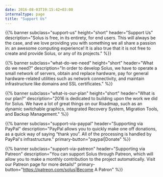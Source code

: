```yaml
---
date: 2016-08-03T19:15:42+03:00
internaltype: page
title: "Support Us"
---
```

{{% banner
	subclass="support-us"
	height="short"
	header="Support Us"
	description="Solus is free, in its entirety, for end users. This will always be the case, and we love providing you with something we all share a passion in: an awesome computing experience! It is also true that it is not free to create and provide Solus, or any of its projects."
%}}

{{% banner
	subclass="what-do-we-need"
	height="short"
	header="What do we need?"
	description="In order to develop Solus, we have to operate a small network of servers, obtain and replace hardware, pay for general hardware-related utilities such as network connectivity, and maintain infrastructure like domains and SSL certificates."
%}}

{{% banner
	subclass="what-is-our-plan"
	height="short"
	header="What is our plan?"
	description="2016 is dedicated to building upon the work we did for Solus. We have a lot of great things on our Roadmap, such as an dynamic switchable graphics, integrated Recovery System, Migration Tools, and Backup Management."
%}}

{{% banner
	subclass="support-via-paypal"
	header="Supporting via PayPal"
	description="PayPal allows you to quickly make one off donations, as a quick way of saying “thank you”. All of the processing is handled by PayPal's infrastructure."
	primary-button="paypal|Donate"
%}}

{{% banner
	subclass="support-via-patreon"
	header="Supporting via Patreon"
	description="You can support Solus through Patreon, which will allow you to make a monthly contribution to the project automatically. Visit our Patreon page for more details!"
	primary-button="https://patreon.com/solus|Become A Patron"
%}}